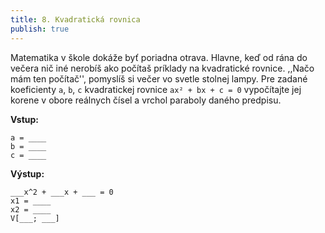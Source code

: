 ```yaml
---
title: 8. Kvadratická rovnica
publish: true
---
```


Matematika v škole dokáže byť poriadna otrava. Hlavne, keď od rána do večera nič iné nerobíš ako počítaš príklady na kvadratické rovnice. ,,Načo mám ten počítač'', pomyslíš si večer vo svetle stolnej lampy. Pre zadané koeficienty `a`, `b`, `c` kvadratickej rovnice `ax² + bx + c = 0`  vypočítajte jej korene v obore reálnych čísel a vrchol paraboly daného predpisu.

**Vstup:**
```
a = ____
b = ____
c = ____
```

**Výstup:**
```
___x^2 + ___x + ___ = 0
x1 = ____
x2 = ____
V[___; ___]
```

